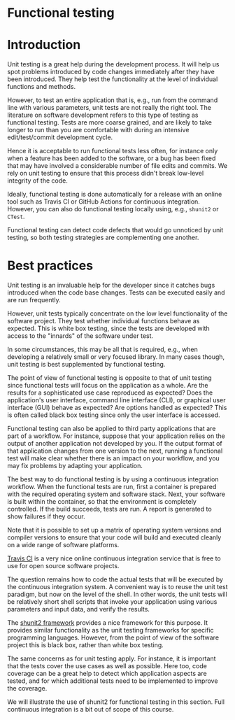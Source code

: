 # Functional testing


# Introduction

Unit testing is a great help during the development process. It will help us
spot problems introduced by code changes immediately after they have been
introduced. They help test the functionality at the level of individual
functions and methods.

However, to test an entire application that is, e.g., run from the command line
with various parameters, unit tests are not really the right tool. The
literature on software development refers to this type of testing as functional
testing. Tests are more coarse grained, and are likely to take longer to run
than you are comfortable with during an intensive edit/test/commit development
cycle.

Hence it is acceptable to run functional tests less often, for instance only
when a feature has been added to the software, or a bug has been fixed that may
have involved a considerable number of file edits and commits. We rely on unit
testing to ensure that this process didn't break low-level integrity of the
code.

Ideally, functional testing is done automatically for a release with an online
tool such as Travis CI or GitHub Actions for continuous integration.
However, you can also do functional testing locally using, e.g., `shunit2` or
`CTest`.

Functional testing can detect code defects that would go unnoticed by unit
testing, so both testing strategies are complementing one another.



# Best practices

Unit testing is an invaluable help for the developer since it catches bugs
introduced when the code base changes. Tests can be executed easily and are run
frequently.

However, unit tests typically concentrate on the low level functionality of the
software project. They test whether individual functions behave as expected.
This is white box testing, since the tests are developed with access to the
"innards" of the software under test.

In some circumstances, this may be all that is required, e.g., when developing a
relatively small or very focused library. In many cases though, unit testing is
best supplemented by functional testing.

The point of view of functional testing is opposite to that of unit testing
since functional tests will focus on the application as a whole.  Are the
results for a sophisticated use case reproduced as expected?  Does the
application's user interface, command line interface (CLI), or graphical user
interface (GUI) behave as expected?  Are options handled as expected?  This is
often called black box testing since only the user interface is accessed.

Functional testing can also be applied to third party applications that are part
of a workflow. For instance, suppose that your application relies on the output
of another application not developed by you. If the output format of that
application changes from one version to the next, running a functional test will
make clear whether there is an impact on your workflow, and you may fix problems
by adapting your application.

The best way to do functional testing is by using a continuous integration
workflow. When the functional tests are run, first a container is prepared with
the required operating system and software stack. Next, your software is built
within the container, so that the environment is completely controlled. If the
build succeeds, tests are run. A report is generated to show failures if they
occur.

Note that it is possible to set up a matrix of operating system versions and
compiler versions to ensure that your code will build and executed cleanly on a
wide range of software platforms.

[Travis CI](https://travis-ci.org/) is a very nice online continuous integration
service that is free to use for open source software projects.

The question remains how to code the actual tests that will be executed by the
continuous integration system. A convenient way is to reuse the unit test
paradigm, but now on the level of the shell. In other words, the unit tests will
be relatively short shell scripts that invoke your application using various
parameters and input data, and verify the results.

The [shunit2 framework](https://github.com/kward/shunit2) provides a nice
framework for this purpose. It provides similar functionality as the unit
testing frameworks for specific programming languages. However, from the point
of view of the software project this is black box, rather than white box
testing.

The same concerns as for unit testing apply. For instance, it is important that
the tests cover the use cases as well as possible. Here too, code coverage can
be a great help to detect which application aspects are tested, and for which
additional tests need to be implemented to improve the coverage.

We will illustrate the use of shunit2 for functional testing in this section.
Full continuous integration is a bit out of scope of this course.
